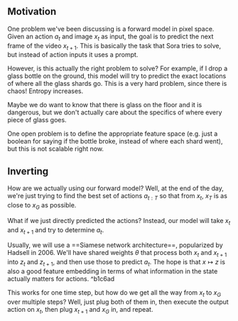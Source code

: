 ## Motivation

One problem we've been discussing is a forward model in pixel space. Given an action $a_{t}$ and image $x_{t}$ as input, the goal is to predict the next frame of the video $x_{t+1}$. This is basically the task that Sora tries to solve, but instead of action inputs it uses a prompt.

However, is this actually the right problem to solve? For example, if I drop a glass bottle on the ground, this model will try to predict the exact locations of where all the glass shards go. This is a very hard problem, since there is chaos! Entropy increases.

Maybe we do want to know that there is glass on the floor and it is dangerous, but we don't actually care about the specifics of where every piece of glass goes. 

One open problem is to define the appropriate feature space (e.g. just a boolean for saying if the bottle broke, instead of where each shard went), but this is not scalable right now. 

## Inverting

How are we actually using our forward model? Well, at the end of the day, we're just trying to find the best set of actions $a_{t:T}$ so that from $x_{t}$, $x_{T}$ is as close to $x_{G}$ as possible. 

What if we just directly predicted the actions? Instead, our model will take $x_{t}$ and $x_{t+1}$ and try to determine $a_{t}$.

Usually, we will use a ==Siamese network architecture==, popularized by Hadsell in 2006. We'll have shared weights $\theta$ that process both $x_{t}$ and $x_{t+1}$ into $z_{t}$ and $z_{t+1}$, and then use those to predict $a_{t}$. The hope is that $x\mapsto z$ is also a good feature embedding in terms of what information in the state actually matters for actions. ^b1c6ad

This works for one time step, but how do we get all the way from $x_{t}$ to $x_{G}$ over multiple steps? Well, just plug both of them in, then execute the output action on $x_{t}$, then plug $x_{t+1}$ and $x_{G}$ in, and repeat. 